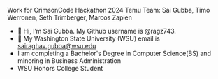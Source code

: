 Work for CrimsonCode Hackathon 2024
Temu Team: Sai Gubba, Timo Werronen, Seth Trimberger, Marcos Zapien

- 👋 Hi, I’m Sai Gubba. My Github username is @ragz743.
- 👀 My Washington State University (WSU) email is sairaghav.gubba@wsu.edu
- I am completing a Bachelor's Degree in Computer Science(BS) and minoring in Business Administration
- WSU Honors College Student

<!---
ragz743/ragz743 is a ✨ special ✨ repository because its `README.md` (this file) appears on your GitHub profile.
You can click the Preview link to take a look at your changes.
--->

